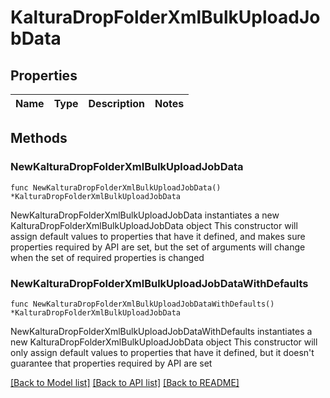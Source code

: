 # KalturaDropFolderXmlBulkUploadJobData

## Properties

Name | Type | Description | Notes
------------ | ------------- | ------------- | -------------

## Methods

### NewKalturaDropFolderXmlBulkUploadJobData

`func NewKalturaDropFolderXmlBulkUploadJobData() *KalturaDropFolderXmlBulkUploadJobData`

NewKalturaDropFolderXmlBulkUploadJobData instantiates a new KalturaDropFolderXmlBulkUploadJobData object
This constructor will assign default values to properties that have it defined,
and makes sure properties required by API are set, but the set of arguments
will change when the set of required properties is changed

### NewKalturaDropFolderXmlBulkUploadJobDataWithDefaults

`func NewKalturaDropFolderXmlBulkUploadJobDataWithDefaults() *KalturaDropFolderXmlBulkUploadJobData`

NewKalturaDropFolderXmlBulkUploadJobDataWithDefaults instantiates a new KalturaDropFolderXmlBulkUploadJobData object
This constructor will only assign default values to properties that have it defined,
but it doesn't guarantee that properties required by API are set


[[Back to Model list]](../README.md#documentation-for-models) [[Back to API list]](../README.md#documentation-for-api-endpoints) [[Back to README]](../README.md)


